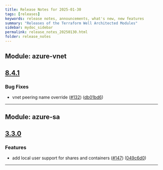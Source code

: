 ```yaml
---
title: Release Notes for 2025-01-30
tags: [releases]
keywords: release notes, announcements, what's new, new features
summary: "Releases of the Terraform Well Architected Modules"
sidebar: mydoc_sidebar
permalink: release_notes_20250130.html
folder: release_notes
---
```


## Module: azure-vnet
## [8.4.1](https://github.com/CloudNationHQ/terraform-azure-vnet/releases/tag/v8.4.1)


### Bug Fixes

* vnet peering name override ([#132](https://github.com/CloudNationHQ/terraform-azure-vnet/issues/132)) ([db01bd6](https://github.com/CloudNationHQ/terraform-azure-vnet/commit/db01bd61a1bc3bcb3ff7ea1bb7cf7adb2b726b05))

---

## Module: azure-sa
## [3.3.0](https://github.com/CloudNationHQ/terraform-azure-sa/releases/tag/v3.3.0)


### Features

* add local user support for shares and containers ([#147](https://github.com/CloudNationHQ/terraform-azure-sa/issues/147)) ([049c6d0](https://github.com/CloudNationHQ/terraform-azure-sa/commit/049c6d01c39d2b83f51bbeb26318a9cf01be00c3))

---


